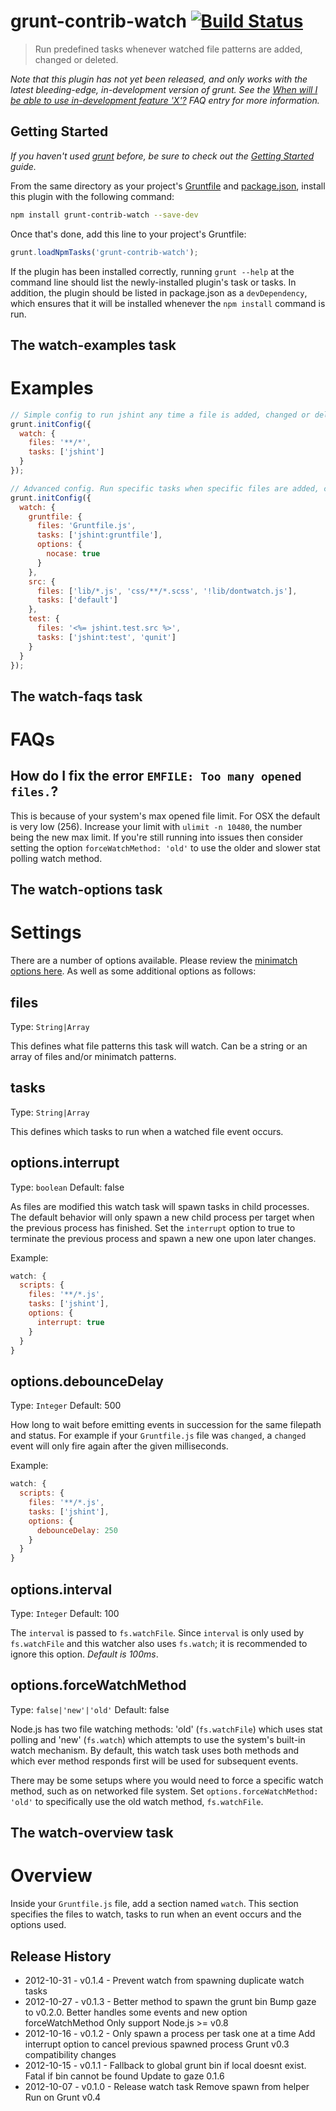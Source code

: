 # grunt-contrib-watch [![Build Status](https://secure.travis-ci.org/gruntjs/grunt-contrib-watch.png?branch=master)](http://travis-ci.org/gruntjs/grunt-contrib-watch)

> Run predefined tasks whenever watched file patterns are added, changed or deleted.

_Note that this plugin has not yet been released, and only works with the latest bleeding-edge, in-development version of grunt. See the [When will I be able to use in-development feature 'X'?](https://github.com/gruntjs/grunt/blob/devel/docs/faq.md#when-will-i-be-able-to-use-in-development-feature-x) FAQ entry for more information._

## Getting Started
_If you haven't used [grunt][] before, be sure to check out the [Getting Started][] guide._

From the same directory as your project's [Gruntfile][Getting Started] and [package.json][], install this plugin with the following command:

```bash
npm install grunt-contrib-watch --save-dev
```

Once that's done, add this line to your project's Gruntfile:

```js
grunt.loadNpmTasks('grunt-contrib-watch');
```

If the plugin has been installed correctly, running `grunt --help` at the command line should list the newly-installed plugin's task or tasks. In addition, the plugin should be listed in package.json as a `devDependency`, which ensures that it will be installed whenever the `npm install` command is run.

[grunt]: http://gruntjs.com/
[Getting Started]: https://github.com/gruntjs/grunt/blob/devel/docs/getting_started.md
[package.json]: https://npmjs.org/doc/json.html


## The watch-examples task

# Examples

```js
// Simple config to run jshint any time a file is added, changed or deleted
grunt.initConfig({
  watch: {
    files: '**/*',
    tasks: ['jshint']
  }
});
```

```js
// Advanced config. Run specific tasks when specific files are added, changed or deleted.
grunt.initConfig({
  watch: {
    gruntfile: {
      files: 'Gruntfile.js',
      tasks: ['jshint:gruntfile'],
      options: {
        nocase: true
      }
    },
    src: {
      files: ['lib/*.js', 'css/**/*.scss', '!lib/dontwatch.js'],
      tasks: ['default']
    },
    test: {
      files: '<%= jshint.test.src %>',
      tasks: ['jshint:test', 'qunit']
    }
  }
});
```


## The watch-faqs task

# FAQs

## How do I fix the error `EMFILE: Too many opened files.`?
This is because of your system's max opened file limit. For OSX the default is very low (256). Increase your limit with `ulimit -n 10480`, the number being the new max limit. If you're still running into issues then consider setting the option `forceWatchMethod: 'old'` to use the older and slower stat polling watch method.


## The watch-options task

# Settings

There are a number of options available. Please review the [minimatch options here](https://github.com/isaacs/minimatch#options). As well as some additional options as follows:

## files
Type: `String|Array`

This defines what file patterns this task will watch. Can be a string or an array of files and/or minimatch patterns.

## tasks
Type: `String|Array`

This defines which tasks to run when a watched file event occurs.

## options.interrupt
Type: `boolean`
Default: false

As files are modified this watch task will spawn tasks in child processes. The default behavior will only spawn a new child process per target when the previous process has finished. Set the `interrupt` option to true to terminate the previous process and spawn a new one upon later changes.

Example:
```js
watch: {
  scripts: {
    files: '**/*.js',
    tasks: ['jshint'],
    options: {
      interrupt: true
    }
  }
}
```

## options.debounceDelay
Type: `Integer`
Default: 500

How long to wait before emitting events in succession for the same filepath and status. For example if your `Gruntfile.js` file was `changed`, a `changed` event will only fire again after the given milliseconds.

Example:
```js
watch: {
  scripts: {
    files: '**/*.js',
    tasks: ['jshint'],
    options: {
      debounceDelay: 250
    }
  }
}
```

## options.interval
Type: `Integer`
Default: 100

The `interval` is passed to `fs.watchFile`. Since `interval` is only used by `fs.watchFile` and this watcher also uses `fs.watch`; it is recommended to ignore this option. *Default is 100ms*.

## options.forceWatchMethod
Type: `false|'new'|'old'`
Default: false

Node.js has two file watching methods: 'old' (`fs.watchFile`) which uses stat polling and 'new' (`fs.watch`) which attempts to use the system's built-in watch mechanism. By default, this watch task uses both methods and which ever method responds first will be used for subsequent events.

There may be some setups where you would need to force a specific watch method, such as on networked file system. Set `options.forceWatchMethod: 'old'` to specifically use the old watch method, `fs.watchFile`.


## The watch-overview task

# Overview

Inside your `Gruntfile.js` file, add a section named `watch`. This section specifies the files to watch, tasks to run when an event occurs and the options used.


## Release History

 * 2012-10-31 - v0.1.4 - Prevent watch from spawning duplicate watch tasks
 * 2012-10-27 - v0.1.3 - Better method to spawn the grunt bin Bump gaze to v0.2.0. Better handles some events and new option forceWatchMethod Only support Node.js >= v0.8
 * 2012-10-16 - v0.1.2 - Only spawn a process per task one at a time Add interrupt option to cancel previous spawned process Grunt v0.3 compatibility changes
 * 2012-10-15 - v0.1.1 - Fallback to global grunt bin if local doesnt exist. Fatal if bin cannot be found Update to gaze 0.1.6
 * 2012-10-07 - v0.1.0 - Release watch task Remove spawn from helper Run on Grunt v0.4
